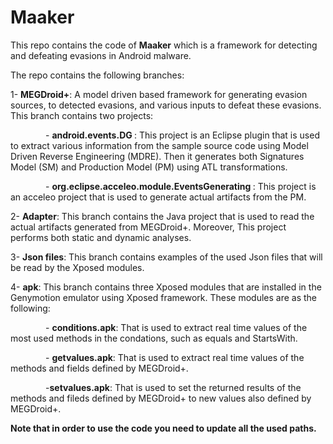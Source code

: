 # Maaker
This repo contains the code of <b>Maaker</b> which is a framework for detecting and defeating evasions in Android malware.

The repo contains the following branches:

1- <b>MEGDroid+</b>: A model driven based framework for generating evasion sources, to detected evasions, and various inputs to defeat these evasions. This branch contains two projects:

&emsp;&emsp;&emsp;&emsp;- <b> android.events.DG </b>: This project is an Eclipse plugin that is used to extract various information from the  sample source code using Model Driven Reverse Engineering (MDRE). Then it generates both Signatures Model (SM) and Production Model (PM) using ATL transformations.
               
&emsp;&emsp;&emsp;&emsp;- <b> org.eclipse.acceleo.module.EventsGenerating </b>: This project is an acceleo project that is used to generate actual artifacts from the PM.
               
2- <b>Adapter</b>: This branch contains the Java project that is used to read the actual artifacts generated from MEGDroid+. Moreover, This project performs both static and dynamic analyses.

3- <b>Json files</b>: This branch contains examples of the used Json files that will be read by the Xposed modules.

4- <b>apk</b>: This branch contains three Xposed modules that are installed in the Genymotion emulator using Xposed framework. These modules are as the following:

&emsp;&emsp;&emsp;&emsp;- <b>conditions.apk</b>: That is used to extract real time values of the most used methods in the condations, such as equals and StartsWith.
               
&emsp;&emsp;&emsp;&emsp;- <b>getvalues.apk</b>: That is used to extract real time values of the methods and fields defined by MEGDroid+.
               
&emsp;&emsp;&emsp;&emsp;-<b>setvalues.apk</b>: That is used to set the returned results of the methods and fileds defined by MEGDroid+ to new values also defined by MEGDroid+. 
               
<b> Note that in order to use the code you need to update all the used paths. </b>
               
